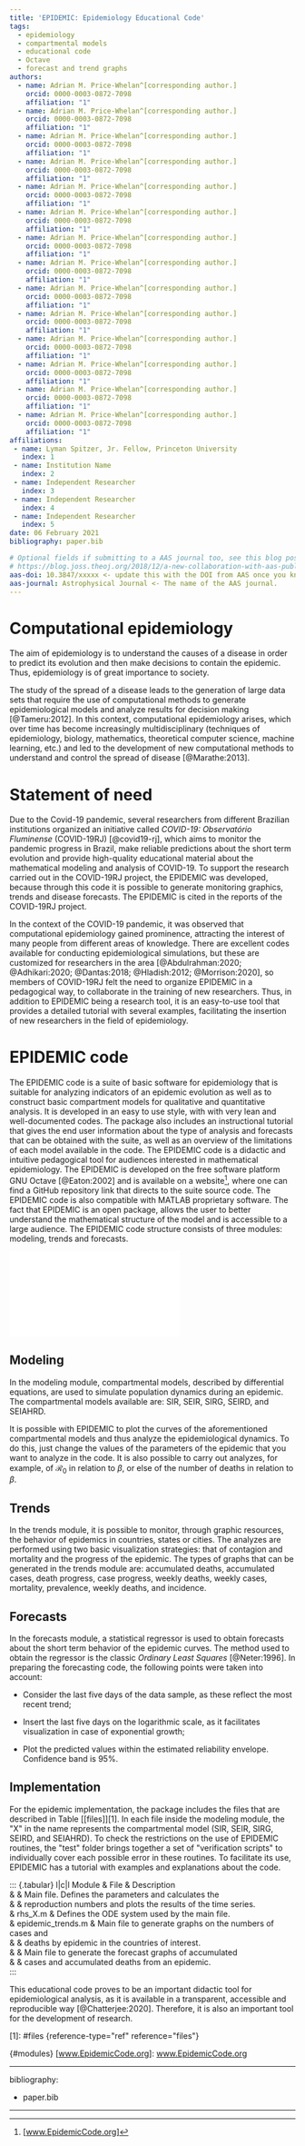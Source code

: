 ```yaml
---
title: 'EPIDEMIC: Epidemiology Educational Code'
tags:
  - epidemiology
  - compartmental models
  - educational code
  - Octave 
  - forecast and trend graphs
authors:
  - name: Adrian M. Price-Whelan^[corresponding author.]
    orcid: 0000-0003-0872-7098
    affiliation: "1" 
  - name: Adrian M. Price-Whelan^[corresponding author.]
    orcid: 0000-0003-0872-7098
    affiliation: "1" 
  - name: Adrian M. Price-Whelan^[corresponding author.]
    orcid: 0000-0003-0872-7098
    affiliation: "1" 
  - name: Adrian M. Price-Whelan^[corresponding author.]
    orcid: 0000-0003-0872-7098
    affiliation: "1"
  - name: Adrian M. Price-Whelan^[corresponding author.]
    orcid: 0000-0003-0872-7098
    affiliation: "1"
  - name: Adrian M. Price-Whelan^[corresponding author.]
    orcid: 0000-0003-0872-7098
    affiliation: "1"
  - name: Adrian M. Price-Whelan^[corresponding author.]
    orcid: 0000-0003-0872-7098
    affiliation: "1"
  - name: Adrian M. Price-Whelan^[corresponding author.]
    orcid: 0000-0003-0872-7098
    affiliation: "1"
  - name: Adrian M. Price-Whelan^[corresponding author.]
    orcid: 0000-0003-0872-7098
    affiliation: "1"
  - name: Adrian M. Price-Whelan^[corresponding author.]
    orcid: 0000-0003-0872-7098
    affiliation: "1"
  - name: Adrian M. Price-Whelan^[corresponding author.]
    orcid: 0000-0003-0872-7098
    affiliation: "1"
  - name: Adrian M. Price-Whelan^[corresponding author.]
    orcid: 0000-0003-0872-7098
    affiliation: "1"
  - name: Adrian M. Price-Whelan^[corresponding author.]
    orcid: 0000-0003-0872-7098
    affiliation: "1"
  - name: Adrian M. Price-Whelan^[corresponding author.]
    orcid: 0000-0003-0872-7098
    affiliation: "1"  
affiliations:
 - name: Lyman Spitzer, Jr. Fellow, Princeton University
   index: 1
 - name: Institution Name
   index: 2
 - name: Independent Researcher
   index: 3
 - name: Independent Researcher
   index: 4
 - name: Independent Researcher
   index: 5
date: 06 February 2021
bibliography: paper.bib

# Optional fields if submitting to a AAS journal too, see this blog post:
# https://blog.joss.theoj.org/2018/12/a-new-collaboration-with-aas-publishing
aas-doi: 10.3847/xxxxx <- update this with the DOI from AAS once you know it.
aas-journal: Astrophysical Journal <- The name of the AAS journal.
---
```


# Computational epidemiology

The aim of epidemiology is to understand the causes of a disease in
order to predict its evolution and then make decisions to contain the
epidemic. Thus, epidemiology is of great importance to society.

The study of the spread of a disease leads to the generation of large
data sets that require the use of computational methods to generate
epidemiological models and analyze results for decision making
[@Tameru:2012]. In this context, computational epidemiology arises,
which over time has become increasingly multidisciplinary (techniques of
epidemiology, biology, mathematics, theoretical computer science,
machine learning, etc.) and led to the development of new computational
methods to understand and control the spread of disease [@Marathe:2013].

# Statement of need

Due to the Covid-19 pandemic, several researchers from different
Brazilian institutions organized an initiative called *COVID-19:
Observatório Fluminense* (COVID-19RJ) [@covid19-rj], which aims to
monitor the pandemic progress in Brazil, make reliable predictions about
the short term evolution and provide high-quality educational material
about the mathematical modeling and analysis of COVID-19. To support the
research carried out in the COVID-19RJ project, the EPIDEMIC was
developed, because through this code it is possible to generate
monitoring graphics, trends and disease forecasts. The EPIDEMIC is cited
in the reports of the COVID-19RJ project.

In the context of the COVID-19 pandemic, it was observed that
computational epidemiology gained prominence, attracting the interest of
many people from different areas of knowledge. There are excellent codes
available for conducting epidemiological simulations, but these are
customized for researchers in the area
[@Abdulrahman:2020; @Adhikari:2020; @Dantas:2018; @Hladish:2012; @Morrison:2020],
so members of COVID-19RJ felt the need to organize EPIDEMIC in a
pedagogical way, to collaborate in the training of new researchers.
Thus, in addition to EPIDEMIC being a research tool, it is an
easy-to-use tool that provides a detailed tutorial with several
examples, facilitating the insertion of new researchers in the field of
epidemiology.

# EPIDEMIC code

The EPIDEMIC code is a suite of basic software for epidemiology that is
suitable for analyzing indicators of an epidemic evolution as well as to
construct basic compartment models for qualitative and quantitative
analysis. It is developed in an easy to use style, with with very lean
and well-documented codes. The package also includes an instructional
tutorial that gives the end user information about the type of analysis
and forecasts that can be obtained with the suite, as well as an
overview of the limitations of each model available in the code. The
EPIDEMIC code is a didactic and intuitive pedagogical tool for audiences
interested in mathematical epidemiology. The EPIDEMIC is developed on
the free software platform GNU Octave [@Eaton:2002] and is available on
a website[^1], where one can find a GitHub repository link that directs
to the suite source code. The EPIDEMIC code is also compatible with
MATLAB proprietary software. The fact that EPIDEMIC is an open package,
allows the user to better understand the mathematical structure of the
model and is accessible to a large audience. The EPIDEMIC code structure
consists of three modules: modeling, trends and forecasts.

![Illustration of the EPIDEMIC code logo.]

## Modeling

In the modeling module, compartmental models, described by differential
equations, are used to simulate population dynamics during an epidemic.
The compartmental models available are: SIR, SEIR, SIRG, SEIRD, and
SEIAHRD.

It is possible with EPIDEMIC to plot the curves of the aforementioned
compartmental models and thus analyze the epidemiological dynamics. To
do this, just change the values of the parameters of the epidemic that
you want to analyze in the code. It is also possible to carry out
analyzes, for example, of $\mathcal{R}_0$ in relation to $\beta$, or
else of the number of deaths in relation to $\beta$.

## Trends

In the trends module, it is possible to monitor, through graphic
resources, the behavior of epidemics in countries, states or cities. The
analyzes are performed using two basic visualization strategies: that of
contagion and mortality and the progress of the epidemic. The types of
graphs that can be generated in the trends module are: accumulated
deaths, accumulated cases, death progress, case progress, weekly deaths,
weekly cases, mortality, prevalence, weekly deaths, and incidence.

## Forecasts

In the forecasts module, a statistical regressor is used to obtain
forecasts about the short term behavior of the epidemic curves. The
method used to obtain the regressor is the classic *Ordinary Least
Squares* [@Neter:1996]. In preparing the forecasting code, the following
points were taken into account:

-   Consider the last five days of the data sample, as these reflect the
    most recent trend;

-   Insert the last five days on the logarithmic scale, as it
    facilitates visualization in case of exponential growth;

-   Plot the predicted values within the estimated reliability envelope.
    Confidence band is 95%.

## Implementation

For the epidemic implementation, the package includes the files that are
described in Table [\[files\]][1]. In each file inside the modeling
module, the \"X\" in the name represents the compartmental model (SIR,
SEIR, SIRG, SEIRD, and SEIAHRD). To check the restrictions on the use of
EPIDEMIC routines, the \"test\" folder brings together a set of
\"verification scripts\" to individually cover each possible error in
these routines. To facilitate its use, EPIDEMIC has a tutorial with
examples and explanations about the code.

::: {.tabular}
l\|c\|l  Module &     File &
                                 Description\
& & Main file. Defines the parameters and calculates the\
& & reproduction numbers and plots the results of the time series.\
& rhs_X.m & Defines the ODE system used by the main file.\
& epidemic_trends.m & Main file to generate graphs on the numbers of
cases and\
& & deaths by epidemic in the countries of interest.\
& & Main file to generate the forecast graphs of accumulated\
& & cases and accumulated deaths from an epidemic.\
:::

This educational code proves to be an important didactic tool for
epidemiological analysis, as it is available in a transparent,
accessible and reproducible way [@Chatterjee:2020]. Therefore, it is
also an important tool for the development of research.

  [1]: #files {reference-type="ref" reference="files"}

[^1]: [www.EpidemicCode.org]

  [Illustration of the EPIDEMIC code logo.]: figs/EPIDEMIC_Logo_R01.pdf
  {#modules}
  [www.EpidemicCode.org]: www.EpidemicCode.org

---
bibliography:
- paper.bib
---
